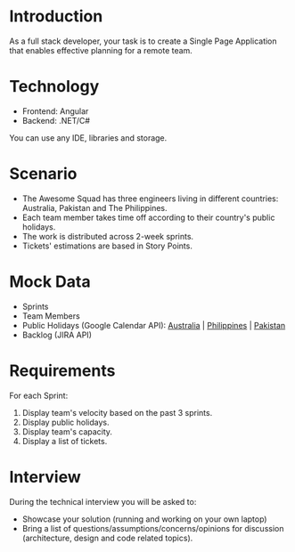 # Introduction

As a full stack developer, your task is to create a Single Page Application that enables effective planning for a remote team.

# Technology

- Frontend: Angular
- Backend: .NET/C#

You can use any IDE, libraries and storage.

# Scenario

- The Awesome Squad has three engineers living in different countries: Australia, Pakistan and The Philippines.
- Each team member takes time off according to their country's public holidays.
- The work is distributed across 2-week sprints.
- Tickets' estimations are based in Story Points.

# Mock Data

- Sprints
- Team Members
- Public Holidays (Google Calendar API): [Australia](https://www.googleapis.com/calendar/v3/calendars/en.australian%23holiday%40group.v.calendar.google.com/events?key=) |  [Philippines](https://www.googleapis.com/calendar/v3/calendars/en.philippines%23holiday%40group.v.calendar.google.com/events?key=) | [Pakistan](https://www.googleapis.com/calendar/v3/calendars/en.pk%23holiday%40group.v.calendar.google.com/events?key=)
- Backlog (JIRA API)

# Requirements

For each Sprint:
1. Display team's velocity based on the past 3 sprints.
2. Display public holidays.
3. Display team's capacity.
4. Display a list of tickets.

# Interview

During the technical interview you will be asked to:

- Showcase your solution (running and working on your own laptop)
- Bring a list of questions/assumptions/concerns/opinions for discussion (architecture, design and code related topics).
